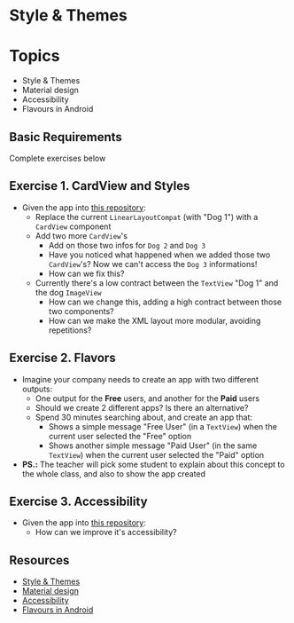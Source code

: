 
# Style & Themes

# Topics
- Style & Themes
- Material design
- Accessibility
- Flavours in Android

## Basic Requirements

Complete exercises below

## Exercise 1. CardView and Styles

- Given the app into [this repository](https://github.com/CodeOp-tech/bumble-android-assignments/tree/master/android-styles-themes/android-styles-themes_ex1):
	- Replace the current `LinearLayoutCompat` (with "Dog 1") with a `CardView` component
	- Add two more `CardView`'s
		- Add on those two infos for `Dog 2` and `Dog 3`
		- Have you noticed what happened when we added those two `CardView`'s? Now we can't access the `Dog 3` informations!
		- How can we fix this?
	- Currently there's a low contract between the `TextView` "Dog 1" and the dog `ImageView`
		- How can we change this, adding a high contract between those two components?
		- How can we make the XML layout more modular, avoiding repetitions?

## Exercise 2. Flavors

- Imagine your company needs to create an app with two different outputs:
	- One output for the **Free** users, and another for the **Paid** users
	- Should we create 2 different apps? Is there an alternative?
	- Spend 30 minutes searching about, and create an app that:
		- Shows a simple message "Free User" (in a `TextView`) when the current user selected the "Free" option
		- Shows another simple message "Paid User" (in the same `TextView`) when the current user selected the "Paid" option
- **PS.:** The teacher will pick some student to explain about this concept to the whole class, and also to show the app created

## Exercise 3. Accessibility

- Given the app into [this repository](https://github.com/CodeOp-tech/bumble-android-assignments/tree/master/android-styles-themes/android-styles-themes_ex3):
	- How can we improve it's accessibility?

## Resources

- [Style & Themes](https://developer.android.com/guide/topics/ui/look-and-feel/themes)
- [Material design](https://material.io/design)
- [Accessibility](https://developer.android.com/codelabs/starting-android-accessibility)
- [Flavours in Android](https://developer.android.com/studio/build/build-variants)
